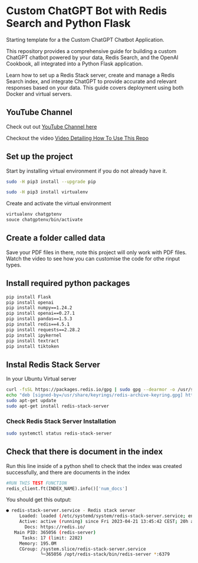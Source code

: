 # Custom ChatGPT Bot with Redis Search and Python Flask
Starting template for a the Custom ChatGPT Chatbot Application. 

This repository provides a comprehensive guide for building a custom ChatGPT chatbot powered by your data, Redis Search, and the OpenAI Cookbook, all integrated into a Python Flask application.

Learn how to set up a Redis Stack server, create and manage a Redis Search index, and integrate ChatGPT to provide accurate and relevant responses based on your data. This guide covers deployment using both Docker and virtual servers.

## YouTube Channel
Check out out [YouTube Channel here](https://www.youtube.com/c/SkoloOnline)

Checkout the video
[Video Detailing How To Use This Repo](https://youtu.be/fEHHK6-ix3c)

## Set up the project
Start by installing virtual environment if you do not already have it.

```sh
sudo -H pip3 install --upgrade pip

sudo -H pip3 install virtualenv
```

Create and activate the virtual environment

```sh
virtualenv chatgptenv
souce chatgptenv/bin/activate
```

## Create a folder called data
Save your PDF files in there, note this project will only work with PDF files. Watch the video to see how you can customise the code for othe rinput types. 

## Install required python packages

```sh
pip install Flask
pip install openai
pip install numpy==1.24.2
pip install openai==0.27.1
pip install pandas==1.5.3
pip install redis==4.5.1
pip install requests==2.28.2
pip install ipykernel
pip install textract
pip install tiktoken
```

## Instal Redis Stack Server
In your Ubuntu Virtual server
```sh
curl -fsSL https://packages.redis.io/gpg | sudo gpg --dearmor -o /usr/share/keyrings/redis-archive-keyring.gpg
echo "deb [signed-by=/usr/share/keyrings/redis-archive-keyring.gpg] https://packages.redis.io/deb $(lsb_release -cs) main" | sudo tee /etc/apt/sources.list.d/redis.list
sudo apt-get update
sudo apt-get install redis-stack-server
```

### Check Redis Stack Server Installation
```sh
sudo systemctl status redis-stack-server
```

## Check that there is document in the index
Run this line inside of a python shell to check that the index was created successfully, and there are documents in the index

```py
#RUN THIS TEST FUNCTION
redis_client.ft(INDEX_NAME).info()['num_docs']
```


You should get this output:
```sh
● redis-stack-server.service - Redis stack server
     Loaded: loaded (/etc/systemd/system/redis-stack-server.service; enabled; vendor preset: ......
     Active: active (running) since Fri 2023-04-21 13:45:42 CEST; 20h ago
       Docs: https://redis.io/
   Main PID: 365056 (redis-server)
      Tasks: 17 (limit: 2282)
     Memory: 195.0M
     CGroup: /system.slice/redis-stack-server.service
             └─365056 /opt/redis-stack/bin/redis-server *:6379
````

